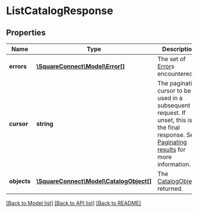 # ListCatalogResponse

## Properties
Name | Type | Description | Notes
------------ | ------------- | ------------- | -------------
**errors** | [**\SquareConnect\Model\Error[]**](Error.md) | The set of [Error](#type-error)s encountered. | [optional] 
**cursor** | **string** | The pagination cursor to be used in a subsequent request. If unset, this is the final response. See [Paginating results](#paginatingresults) for more information. | [optional] 
**objects** | [**\SquareConnect\Model\CatalogObject[]**](CatalogObject.md) | The [CatalogObject](#type-catalogobject)s returned. | [optional] 

[[Back to Model list]](../README.md#documentation-for-models) [[Back to API list]](../README.md#documentation-for-api-endpoints) [[Back to README]](../README.md)


